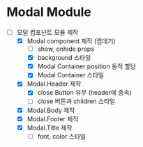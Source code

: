 # Modal Module

- [ ] 모달 컴포넌트 모듈 제작
  - [x] Modal component 제작 (껍데기)
    - [ ] show, onhide props
    - [x] background 스타일
    - [x] Modal Container position 동적 할당
    - [x] Modal Container 스타일
  - [x] Modal.Header 제작
    - [x] close Button 유무 (header에 종속)
    - [ ] close 버튼과 children 스타일
  - [x] Modal.Body 제작
  - [x] Modal.Footer 제작
  - [x] Modal.Title 제작
    - [ ] font, color 스타일
